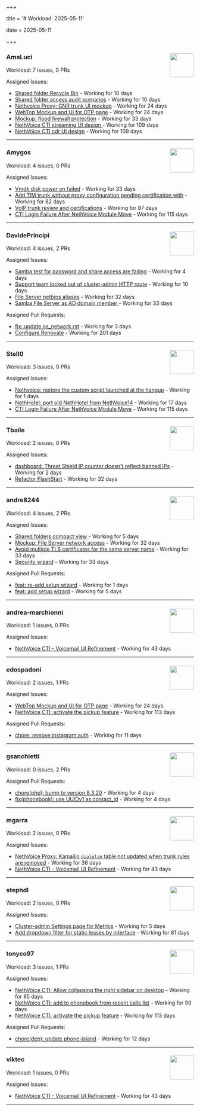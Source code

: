 +++

title = '# Workload: 2025-05-11'

date = 2025-05-11

+++

### AmaLuci <img src='https://avatars.githubusercontent.com/u/166636295?v=4&s=64' width='64' height='64' style='float:right;' /> ###
Workload: 7 issues, 0 PRs


Assigned Issues:
- [Shared folder Recycle Bin](https://github.com/NethServer/dev/issues/7435) - Working for 10 days
- [Shared folder access audit scenarios](https://github.com/NethServer/dev/issues/7434) - Working for 10 days
- [Nethvoice Proxy: GNR trunk UI mockup](https://github.com/NethServer/dev/issues/7411) - Working for 24 days
- [WebTop Mockup and UI for OTP page](https://github.com/NethServer/dev/issues/7410) - Working for 24 days
- [Mockup: flood firewall protection](https://github.com/NethServer/nethsecurity/issues/1160) - Working for 33 days
- [NethVoice CTI streaming UI design ](https://github.com/NethServer/dev/issues/7272) - Working for 109 days
- [NethVoice CTI cdr UI design](https://github.com/NethServer/dev/issues/7271) - Working for 109 days
---

### Amygos <img src='https://avatars.githubusercontent.com/u/510232?v=4&s=64' width='64' height='64' style='float:right;' /> ###
Workload: 4 issues, 0 PRs


Assigned Issues:
- [Vmdk disk power on failed](https://github.com/NethServer/dev/issues/7380) - Working for 33 days
- [Add TIM trunk without proxy configuration pending certification with](https://github.com/NethServer/dev/issues/7321) - Working for 82 days
- [VoIP trunk review and certifications](https://github.com/NethServer/dev/issues/7310) - Working for 87 days
- [CTI Login Failure After NethVoice Module Move](https://github.com/NethServer/dev/issues/7258) - Working for 115 days
---

### DavidePrincipi <img src='https://avatars.githubusercontent.com/u/2920838?v=4&s=64' width='64' height='64' style='float:right;' /> ###
Workload: 4 issues, 2 PRs


Assigned Issues:
- [Samba test for password and share access are failing](https://github.com/NethServer/dev/issues/7443) - Working for 4 days
- [Support team locked out of cluster-admin HTTP route](https://github.com/NethServer/dev/issues/7436) - Working for 10 days
- [File Server netbios aliases](https://github.com/NethServer/dev/issues/7388) - Working for 32 days
- [Samba File Server as AD domain member ](https://github.com/NethServer/dev/issues/7384) - Working for 33 days

Assigned Pull Requests:
- [fix: update os_network.rst](https://github.com/NethServer/ns8-docs/pull/163) - Working for 3 days
- [Configure Renovate](https://github.com/NethServer/ns8-passbolt/pull/1) - Working for 201 days
---

### Stell0 <img src='https://avatars.githubusercontent.com/u/4547897?v=4&s=64' width='64' height='64' style='float:right;' /> ###
Workload: 3 issues, 0 PRs


Assigned Issues:
- [Nethvoice: restore the custom script launched at the hangup](https://github.com/NethServer/dev/issues/7452) - Working for 1 days
- [NethHotel: port old NethHotel from NethVoice14](https://github.com/NethServer/dev/issues/7425) - Working for 17 days
- [CTI Login Failure After NethVoice Module Move](https://github.com/NethServer/dev/issues/7258) - Working for 115 days
---

### Tbaile <img src='https://avatars.githubusercontent.com/u/8052641?v=4&s=64' width='64' height='64' style='float:right;' /> ###
Workload: 2 issues, 0 PRs


Assigned Issues:
- [dashboard: Threat Shield IP counter doesn't reflect banned IPs](https://github.com/NethServer/nethsecurity/issues/1206) - Working for 2 days
- [Refactor FlashStart](https://github.com/NethServer/nethsecurity/issues/1162) - Working for 32 days
---

### andre8244 <img src='https://avatars.githubusercontent.com/u/4612169?v=4&s=64' width='64' height='64' style='float:right;' /> ###
Workload: 4 issues, 2 PRs


Assigned Issues:
- [Shared folders compact view](https://github.com/NethServer/dev/issues/7439) - Working for 5 days
- [Mockup: File Server network access](https://github.com/NethServer/dev/issues/7389) - Working for 32 days
- [Avoid multiple TLS certificates for the same server name](https://github.com/NethServer/dev/issues/7383) - Working for 33 days
- [Security wizard](https://github.com/NethServer/nethsecurity/issues/1157) - Working for 33 days

Assigned Pull Requests:
- [feat: re-add setup wizard](https://github.com/NethServer/nethsecurity-docs/pull/166) - Working for 1 days
- [feat: add setup wizard](https://github.com/NethServer/nethsecurity-ui/pull/539) - Working for 5 days
---

### andrea-marchionni <img src='https://avatars.githubusercontent.com/u/6448460?v=4&s=64' width='64' height='64' style='float:right;' /> ###
Workload: 1 issues, 0 PRs


Assigned Issues:
- [NethVoice CTI - Voicemail UI Refinement](https://github.com/NethServer/dev/issues/7368) - Working for 43 days
---

### edospadoni <img src='https://avatars.githubusercontent.com/u/6152486?v=4&s=64' width='64' height='64' style='float:right;' /> ###
Workload: 2 issues, 1 PRs


Assigned Issues:
- [WebTop Mockup and UI for OTP page](https://github.com/NethServer/dev/issues/7410) - Working for 24 days
- [NethVoice CTI: activate the pickup feature](https://github.com/NethServer/dev/issues/7262) - Working for 113 days

Assigned Pull Requests:
- [chore: remove instagram auth](https://github.com/nethesis/icaro/pull/198) - Working for 11 days
---

### gsanchietti <img src='https://avatars.githubusercontent.com/u/804596?v=4&s=64' width='64' height='64' style='float:right;' /> ###
Workload: 0 issues, 2 PRs


Assigned Pull Requests:
- [chore(php): bump to version 8.3.20](https://github.com/NethServer/ns8-webtop/pull/120) - Working for 4 days
- [fix(phonebook): use UUIDv1 as contact_id](https://github.com/NethServer/ns8-webtop/pull/119) - Working for 4 days
---

### mgarra <img src='https://avatars.githubusercontent.com/u/175953247?v=4&s=64' width='64' height='64' style='float:right;' /> ###
Workload: 2 issues, 0 PRs


Assigned Issues:
- [NethVoice Proxy: Kamailio `dialplan` table not updated when trunk rules are removed](https://github.com/NethServer/dev/issues/7379) - Working for 36 days
- [NethVoice CTI - Voicemail UI Refinement](https://github.com/NethServer/dev/issues/7368) - Working for 43 days
---

### stephdl <img src='https://avatars.githubusercontent.com/u/3164851?v=4&s=64' width='64' height='64' style='float:right;' /> ###
Workload: 2 issues, 0 PRs


Assigned Issues:
- [Cluster-admin Settings page for Metrics](https://github.com/NethServer/dev/issues/7440) - Working for 5 days
- [Add dropdown filter for static leases by interface](https://github.com/NethServer/nethsecurity/issues/1085) - Working for 81 days
---

### tonyco97 <img src='https://avatars.githubusercontent.com/u/36625268?v=4&s=64' width='64' height='64' style='float:right;' /> ###
Workload: 3 issues, 1 PRs


Assigned Issues:
- [NethVoice CTI: Allow collapsing the right sidebar on desktop](https://github.com/NethServer/dev/issues/7317) - Working for 85 days
- [NethVoice CTI: add to phonebook from recent calls list](https://github.com/NethServer/dev/issues/7293) - Working for 99 days
- [NethVoice CTI: activate the pickup feature](https://github.com/NethServer/dev/issues/7262) - Working for 113 days

Assigned Pull Requests:
- [chore(dep): update phone-island](https://github.com/NethServer/nethlink/pull/62) - Working for 12 days
---

### viktec <img src='https://avatars.githubusercontent.com/u/48328088?v=4&s=64' width='64' height='64' style='float:right;' /> ###
Workload: 1 issues, 0 PRs


Assigned Issues:
- [NethVoice CTI - Voicemail UI Refinement](https://github.com/NethServer/dev/issues/7368) - Working for 43 days
---

